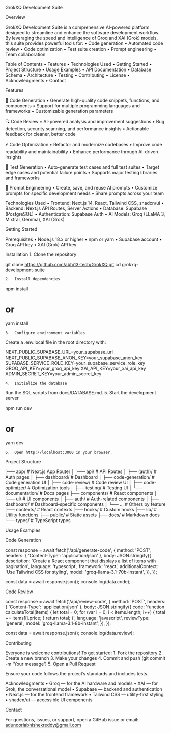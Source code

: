 GrokXQ Development Suite

Overview

GrokXQ Development Suite is a comprehensive AI-powered platform designed to streamline and enhance the software development workflow. By leveraging the speed and intelligence of Groq and XAI (Grok) models, this suite provides powerful tools for:
	•	Code generation
	•	Automated code review
	•	Code optimization
	•	Test suite creation
	•	Prompt engineering
	•	Team collaboration

Table of Contents
	•	Features
	•	Technologies Used
	•	Getting Started
	•	Project Structure
	•	Usage Examples
	•	API Documentation
	•	Database Schema
	•	Architecture
	•	Testing
	•	Contributing
	•	License
	•	Acknowledgments
	•	Contact

Features

🚀 Code Generation
	•	Generate high-quality code snippets, functions, and components
	•	Support for multiple programming languages and frameworks
	•	Customizable generation parameters

🔍 Code Review
	•	AI-powered analysis and improvement suggestions
	•	Bug detection, security scanning, and performance insights
	•	Actionable feedback for cleaner, better code

⚡ Code Optimization
	•	Refactor and modernize codebases
	•	Improve code readability and maintainability
	•	Enhance performance through AI-driven insights

🧪 Test Generation
	•	Auto-generate test cases and full test suites
	•	Target edge cases and potential failure points
	•	Supports major testing libraries and frameworks

📝 Prompt Engineering
	•	Create, save, and reuse AI prompts
	•	Customize prompts for specific development needs
	•	Share prompts across your team

Technologies Used
	•	Frontend: Next.js 14, React, Tailwind CSS, shadcn/ui
	•	Backend: Next.js API Routes, Server Actions
	•	Database: Supabase (PostgreSQL)
	•	Authentication: Supabase Auth
	•	AI Models: Groq (LLaMA 3, Mixtral, Gemma), XAI (Grok)

Getting Started

Prerequisites
	•	Node.js 18.x or higher
	•	npm or yarn
	•	Supabase account
	•	Groq API key
	•	XAI (Grok) API key

Installation
	1.	Clone the repository

git clone https://github.com/abhi13-tech/GrokXQ.git
cd grokxq-development-suite

	2.	Install dependencies

npm install
# or
yarn install

	3.	Configure environment variables
Create a .env.local file in the root directory with:

NEXT_PUBLIC_SUPABASE_URL=your_supabase_url
NEXT_PUBLIC_SUPABASE_ANON_KEY=your_supabase_anon_key
SUPABASE_SERVICE_ROLE_KEY=your_supabase_service_role_key
GROQ_API_KEY=your_groq_api_key
XAI_API_KEY=your_xai_api_key
ADMIN_SECRET_KEY=your_admin_secret_key

	4.	Initialize the database
Run the SQL scripts from docs/DATABASE.md.
	5.	Start the development server

npm run dev
# or
yarn dev

	6.	Open http://localhost:3000 in your browser.

Project Structure

├── app/                  # Next.js App Router
│   ├── api/              # API Routes
│   ├── (auth)/           # Auth pages
│   ├── dashboard/        # Dashboard
│   ├── code-generation/  # Code generation UI
│   ├── code-review/      # Code review UI
│   ├── code-optimizer/   # Optimization tools
│   ├── testing/          # Testing UI
│   └── documentation/    # Docs pages
├── components/           # React components
│   ├── ui/               # UI components
│   ├── auth/             # Auth-related components
│   ├── dashboard/        # Dashboard-specific components
│   └── ...               # Others by feature
├── contexts/             # React contexts
├── hooks/                # Custom hooks
├── lib/                  # Utility functions
├── public/               # Static assets
├── docs/                 # Markdown docs
└── types/                # TypeScript types

Usage Examples

Code Generation

const response = await fetch('/api/generate-code', {
  method: 'POST',
  headers: { 'Content-Type': 'application/json' },
  body: JSON.stringify({
    description: 'Create a React component that displays a list of items with pagination',
    language: 'typescript',
    framework: 'react',
    additionalContext: 'Use Tailwind CSS for styling',
    model: 'groq-llama-3.1-70b-instant',
  }),
});

const data = await response.json();
console.log(data.code);

Code Review

const response = await fetch('/api/review-code', {
  method: 'POST',
  headers: { 'Content-Type': 'application/json' },
  body: JSON.stringify({
    code: 'function calculateTotal(items) { let total = 0; for (var i = 0; i < items.length; i++) { total += items[i].price; } return total; }',
    language: 'javascript',
    reviewType: 'general',
    model: 'groq-llama-3.1-8b-instant',
  }),
});

const data = await response.json();
console.log(data.review);


Contributing

Everyone is welcome contributions! To get started:
	1.	Fork the repository
	2.	Create a new branch
	3.	Make your changes
	4.	Commit and push (git commit -m 'Your message')
	5.	Open a Pull Request

Ensure your code follows the project’s standards and includes tests.

Acknowledgments
	•	Groq — for the AI hardware and models
	•	XAI — for Grok, the conversational model
	•	Supabase — backend and authentication
	•	Next.js — for the frontend framework
	•	Tailwind CSS — utility-first styling
	•	shadcn/ui — accessible UI components

Contact

For questions, issues, or support, open a GitHub issue or email: adunooriabhishekreddy@gmail.com
